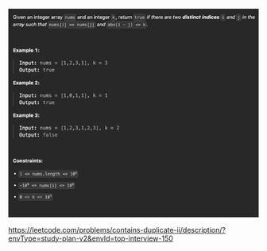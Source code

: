 ![img.png](img.png)

https://leetcode.com/problems/contains-duplicate-ii/description/?envType=study-plan-v2&envId=top-interview-150